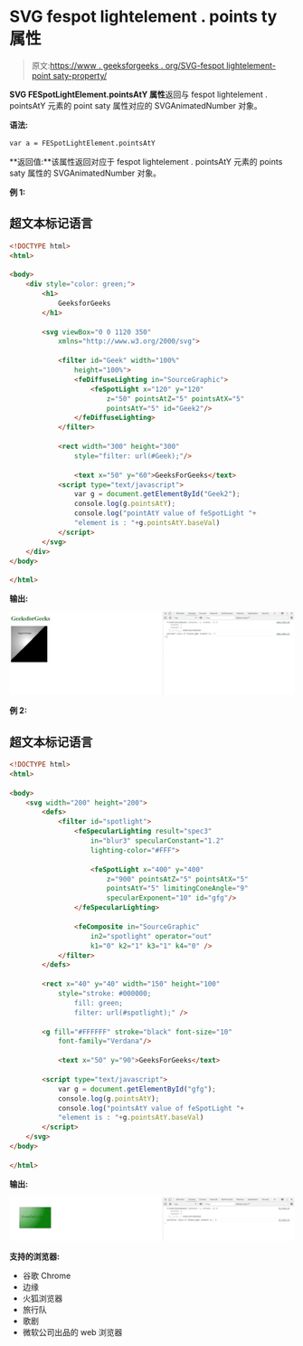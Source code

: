 # SVG fespot lightelement . points ty 属性

> 原文:[https://www . geeksforgeeks . org/SVG-fespot lightelement-point saty-property/](https://www.geeksforgeeks.org/svg-fespotlightelement-pointsaty-property/)

**SVG FESpotLightElement.pointsAtY 属性**返回与 fespot lightelement . pointsAtY 元素的 point saty 属性对应的 SVGAnimatedNumber 对象。

**语法:**

```html
var a = FESpotLightElement.pointsAtY
```

**返回值:**该属性返回对应于 fespot lightelement . pointsAtY 元素的 points saty 属性的 SVGAnimatedNumber 对象。

**例 1:**

## 超文本标记语言

```html
<!DOCTYPE html> 
<html> 

<body> 
    <div style="color: green;"> 
        <h1> 
            GeeksforGeeks 
        </h1> 

        <svg viewBox="0 0 1120 350"
            xmlns="http://www.w3.org/2000/svg"> 

            <filter id="Geek" width="100%"
                height="100%"> 
                <feDiffuseLighting in="SourceGraphic"> 
                    <feSpotLight x="120" y="120"
                        z="50" pointsAtZ="5" pointsAtX="5" 
                        pointsAtY="5" id="Geek2"/> 
                </feDiffuseLighting> 
            </filter> 

            <rect width="300" height="300"
                style="filter: url(#Geek);"/>

                <text x="50" y="60">GeeksForGeeks</text>
            <script type="text/javascript">
                var g = document.getElementById("Geek2");
                console.log(g.pointsAtY);
                console.log("pointAtY value of feSpotLight "+
                "element is : "+g.pointsAtY.baseVal)
            </script>
        </svg> 
    </div> 
</body> 

</html>
```

**输出:**

![](img/62d15d36685d3ec17fc2cf1c788f628a.png)

**例 2:**

## 超文本标记语言

```html
<!DOCTYPE html> 
<html> 

<body> 
    <svg width="200" height="200"> 
        <defs> 
            <filter id="spotlight"> 
                <feSpecularLighting result="spec3"
                    in="blur3" specularConstant="1.2"
                    lighting-color="#FFF"> 

                    <feSpotLight x="400" y="400"
                        z="900" pointsAtZ="5" pointsAtX="5" 
                        pointsAtY="5" limitingConeAngle="9"
                        specularExponent="10" id="gfg"/> 
                </feSpecularLighting> 

                <feComposite in="SourceGraphic"
                    in2="spotlight" operator="out"
                    k1="0" k2="1" k3="1" k4="0" /> 
            </filter> 
        </defs> 

        <rect x="40" y="40" width="150" height="100"
            style="stroke: #000000; 
                fill: green; 
                filter: url(#spotlight);" /> 

        <g fill="#FFFFFF" stroke="black" font-size="10"
            font-family="Verdana"/> 

            <text x="50" y="90">GeeksForGeeks</text> 

        <script type="text/javascript">
            var g = document.getElementById("gfg");
            console.log(g.pointsAtY);
            console.log("pointsAtY value of feSpotLight "+
            "element is : "+g.pointsAtY.baseVal)
        </script>
    </svg> 
</body> 

</html>
```

**输出:**

![](img/4ae2caed8fa30077e87573a1dff3573d.png)

**支持的浏览器:**

*   谷歌 Chrome
*   边缘
*   火狐浏览器
*   旅行队
*   歌剧
*   微软公司出品的 web 浏览器